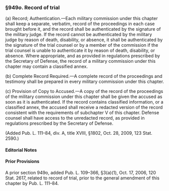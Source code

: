 ### §949*o*. Record of trial ###

(a) Record; Authentication.—Each military commission under this chapter shall keep a separate, verbatim, record of the proceedings in each case brought before it, and the record shall be authenticated by the signature of the military judge. If the record cannot be authenticated by the military judge by reason of death, disability, or absence, it shall be authenticated by the signature of the trial counsel or by a member of the commission if the trial counsel is unable to authenticate it by reason of death, disability, or absence. Where appropriate, and as provided in regulations prescribed by the Secretary of Defense, the record of a military commission under this chapter may contain a classified annex.

(b) Complete Record Required.—A complete record of the proceedings and testimony shall be prepared in every military commission under this chapter.

(c) Provision of Copy to Accused.—A copy of the record of the proceedings of the military commission under this chapter shall be given the accused as soon as it is authenticated. If the record contains classified information, or a classified annex, the accused shall receive a redacted version of the record consistent with the requirements of subchapter V of this chapter. Defense counsel shall have access to the unredacted record, as provided in regulations prescribed by the Secretary of Defense.

(Added Pub. L. 111–84, div. A, title XVIII, §1802, Oct. 28, 2009, 123 Stat. 2590.)

#### **Editorial Notes** ####

#### Prior Provisions ####

A prior section 949o, added Pub. L. 109–366, §3(a)(1), Oct. 17, 2006, 120 Stat. 2617, related to record of trial, prior to the general amendment of this chapter by Pub. L. 111–84.